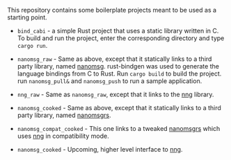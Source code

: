 This repository contains some boilerplate projects meant to be
used as a starting point.


 - `bind_cabi` - a simple Rust project that uses a static library written in C.
   To build and run the project, enter the corresponding directory and type
   `cargo run`.

 - `nanomsg_raw` - Same as above, except that it statically links to a third
    party library, named [nanomsg](https://github.com/nanomsg/nanomsg).
    rust-bindgen was used to generate the language bindings from C to Rust. Run
   `cargo build` to build the project. run `nanomsg_pull&` and `nanomsg_push`
    to run a sample application.

 - `nng_raw` - Same as `nanomsg_raw`, except that it links to the
    [nng](https://github.com/nanomsg/nng) library.

 - `nanomsg_cooked` - Same as above, except that it statically links to a third
   party library, named [nanomsgrs](https://github.com/thehydroimpulse/nanomsg.rs).

 - `nanomsg_compat_cooked` - This one links to a tweaked [nanomsgrs](https://github.com/thehydroimpulse/nanomsg.rs)
    which uses [nng](https://github.com/nanomsg/nng) in compatibility mode.

 - `nanomsg_cooked` - Upcoming, higher level interface to [nng](https://github.com/nanomsg/nng).
